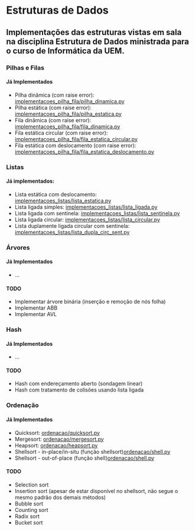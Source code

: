 # Estruturas de Dados

## Implementações das estruturas vistas em sala na disciplina Estrutura de Dados ministrada para o curso de Informática da UEM.

### Pilhas e Filas

#### Já Implementados
 - Pilha dinâmica (com raise error): [implementacoes_pilha_fila/pilha_dinamica.py](implementacoes_pilha_fila/pilha_dinamica.py)
 - Pilha estática (com raise error): [implementacoes_pilha_fila/pilha_estatica.py](implementacoes_pilha_fila/pilha_estatica.py)
 - Fila dinâmica (com raise error): [implementacoes_pilha_fila/fila_dinamica.py](implementacoes_pilha_fila/fila_dinamica.py)
 - Fila estática circular (com raise error): [implementacoes_pilha_fila/fila_estatica_circular.py](implementacoes_pilha_fila/fila_estatica_circular.py)
  - Fila estática com deslocamento (com raise error): [implementacoes_pilha_fila/fila_estatica_deslocamento.py](implementacoes_pilha_fila/fila_estatica_deslocamento.py)


### Listas

#### Já implementados:
- Lista estática com deslocamento: [implementacoes_listas/lista_estatica.py](implementacoes_listas/lista_estatica.py)
- Lista ligada simples: [implementacoes_listas/lista_ligada.py](implementacoes_listas/lista_ligada.py)
- Lista ligada com sentinela: [implementacoes_listas/lista_sentinela.py](implementacoes_listas/lista_sentinela.py)
- Lista ligada circular: [implementacoes_listas/lista_circular.py](implementacoes_listas/lista_circular.py)
- Lista duplamente ligada circular com sentinela: [implementacoes_listas/lista_dupla_circ_sent.py](implementacoes_listas/lista_dupla_circ_sent.py)

### Árvores

#### Já Implementados
 - ...

#### TODO
 - Implementar árvore binária (inserção e remoção de nós folha)
 - Implementar ABB
 - Implementar AVL

### Hash

#### Já Implementados
 - ...
 
#### TODO
 - Hash com endereçamento aberto (sondagem linear)
 - Hash com tratamento de colisões usando lista ligada

### Ordenação

#### Já Implementados
 - Quicksort: [ordenacao/quicksort.py](ordenacao/quicksort.py)
 - Mergesort: [ordenacao/mergesort.py](ordenacao/mergesort.py)
 - Heapsort: [ordenacao/heapsort.py](ordenacao/heapsort.py)
 - Shellsort - in-place/in-situ (função shellsort)[ordenacao/shell.py](ordenacao/shell.py)
 - Shellsort - out-of-place (função shell)[ordenacao/shell.py](ordenacao/shell.py)

#### TODO
 - Selection sort
 - Insertion sort (apesar de estar disponível no shellsort, não segue o mesmo padrão dos demais métodos)
 - Bubble sort
 - Counting sort
 - Radix sort
 - Bucket sort


